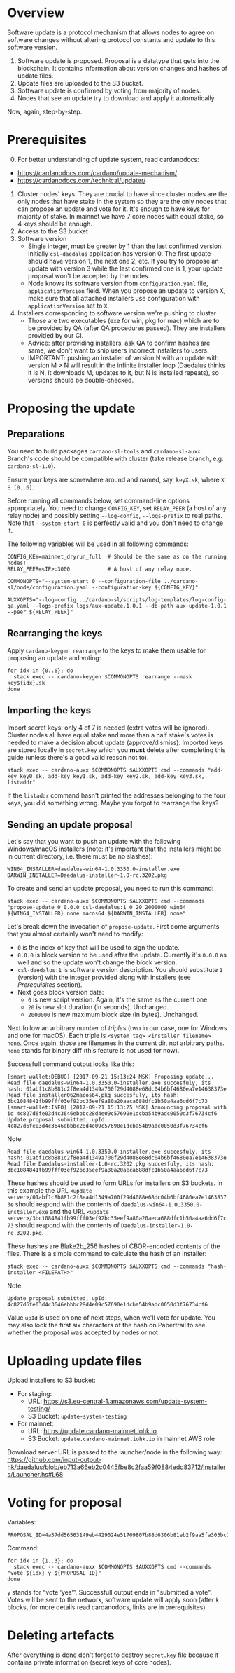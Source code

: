 Overview
========

Software update is a protocol mechanism that allows nodes to agree on software changes without altering protocol constants and update to this software version.
1. Software update is proposed. Proposal is a datatype that gets into
   the blockchain. It contains information about version changes and
   hashes of update files.
2. Update files are uploaded to the S3 bucket.
3. Software update is confirmed by voting from majority of nodes.
4. Nodes that see an update try to download and apply it
   automatically.

Now, again, step-by-step.

Prerequisites
=============

0. For better understanding of update system, read cardanodocs:
  * https://cardanodocs.com/cardano/update-mechanism/
  * https://cardanodocs.com/technical/updater/
1. Cluster nodes' keys. They are crucial to have since cluster nodes
   are the only nodes that have stake in the system so they are the
   only nodes that can propose an update and vote for it. It's enough
   to have keys for majority of stake. In mainnet we have 7 core nodes
   with equal stake, so 4 keys should be enough.
2. Access to the S3 bucket
3. Software version
   - Single integer, must be greater by 1 than the last confirmed
     version. Initially `csl-daedalus` application has version 0. The
     first update should have version 1, the next one 2, etc. If you
     try to propose an update with version 3 while the last confirmed
     one is 1, your update proposal won't be accepted by the nodes.
   - Node knows its software version from `configuration.yaml` file,
     `applicationVersion` field. When you propose an update to version
     X, make sure that all attached installers use configuration with
     `applicationVersion` set to `X`.
4. Installers corresponding to software version we're pushing to cluster
   - Those are two executables (exe for win, pkg for mac) which are to
     be provided by QA (after QA procedures passed). They are
     installers provided by our CI.
   - Advice: after providing installers, ask QA to confirm hashes are
     same, we don't want to ship users incorrect installers to users.
   - IMPORTANT: pushing an installer of version N with an update with version
     M > N will result in the infinite installer loop (Daedalus thinks
     it is N, it downloads M, updates to it, but N is installed repeats), so
     versions should be double-checked.


Proposing the update
====================

Preparations
------------

You need to build packages `cardano-sl-tools` and `cardano-sl-auxx`. Branch's code should be compatible with cluster (take release branch, e.g. `cardano-sl-1.0`).

Ensure your keys are somewhere around and named, say, `keyX.sk`, where `X ∈ [0..6]`.

Before running all commands below, set command-line options appropriately. You need to change `CONFIG_KEY`, set `RELAY_PEER` (a host of any relay node) and possibly setting `--log-config`, `--logs-prefix` to real paths. Note that `--system-start 0` is perfectly valid and you don't need to change it.

The following variables will be used in all following commands:

```
CONFIG_KEY=mainnet_dryrun_full  # Should be the same as on the running nodes!
RELAY_PEER=<IP>:3000            # A host of any relay node.

COMMONOPTS="--system-start 0 --configuration-file ../cardano-sl/node/configuration.yaml --configuration-key ${CONFIG_KEY}"

AUXXOPTS="--log-config ../cardano-sl/scripts/log-templates/log-config-qa.yaml --logs-prefix logs/aux-update.1.0.1 --db-path aux-update-1.0.1 --peer ${RELAY_PEER}"
```

Rearranging the keys
--------------------

Apply `cardano-keygen rearrange` to the keys to make them usable for proposing an update and voting:

```
for idx in {0..6}; do
  stack exec -- cardano-keygen $COMMONOPTS rearrange --mask key${idx}.sk
done
```

Importing the keys
------------------

Import secret keys: only 4 of 7 is needed (extra votes will be ignored). Cluster nodes all have equal stake and more than a half stake's votes is needed to make a decision about update (approve/dismiss). Imported keys are stored locally in `secret.key` which you **must** delete after completing this guide (unless there's a good valid reason not to).

```
stack exec -- cardano-auxx $COMMONOPTS $AUXXOPTS cmd --commands "add-key key0.sk, add-key key1.sk, add-key key2.sk, add-key key3.sk, listaddr"
```

If the `listaddr` command hasn't printed the addresses belonging to the four keys, you did something wrong. Maybe you forgot to rearrange the keys?

Sending an update proposal
--------------------------

Let's say that you want to push an update with the following Windows/macOS installers (note: it's important that the installers might be in current directory, i.e. there must be no slashes):

```
WIN64_INSTALLER=daedalus-win64-1.0.3350.0-installer.exe
DARWIN_INSTALLER=Daedalus-installer-1.0-rc.3202.pkg
```

To create and send an update proposal, you need to run this command:

```
stack exec -- cardano-auxx $COMMONOPTS $AUXXOPTS cmd --commands "propose-update 0 0.0.0 csl-daedalus:1 0 20 2000000 win64 ${WIN64_INSTALLER} none macos64 ${DARWIN_INSTALLER} none"
```

Let's break down the invocation of `propose-update`. First come arguments that you almost certainly won't need to modify:

* `0` is the index of key that will be used to sign the update.
* `0.0.0` is block version to be used after the update. Currently it's `0.0.0` as well and so the update won't change the block version.
* `csl-daedalus:1` is software version description. You should substitute `1` (version) with the integer provided along with installers (see *Prerequisites* section).
* Next goes block version data:
  * `0` is new script version. Again, it's the same as the current one.
  * `20` is new slot duration (in seconds). Unchanged.
  * `2000000` is new maximum block size (in bytes). Unchanged.


Next follow an arbitrary number of _triples_ (two in our case, one for Windows and one for macOS). Each triple is `<system tag> <installer filename> none`. Once again, those are filenames in the current dir, not arbitrary paths. `none` stands for binary diff (this feature is not used for now).

Successfull command output looks like this:

```
[smart-wallet:DEBUG] [2017-09-21 15:13:24 MSK] Proposing update...
Read file daedalus-win64-1.0.3350.0-installer.exe succesfuly, its hash: 01abf1c8b881c2f8ea4d1349a700f29d4088e68dc04b6bf4680ea7e14638373e
Read file installer062macos64.pkg succesfuly, its hash: 3bc1084841fb99fff03ef92bc35eef9a80a20aeca688dfc1b50a4aa6dd6f7c73
[smart-wallet:INFO] [2017-09-21 15:13:25 MSK] Announcing proposal with id 4c827d6fe03d4c3646ebbbc28d4e09c57690e1dcba54b9adc0050d3f76734cf6
Update proposal submitted, upId: 4c827d6fe03d4c3646ebbbc28d4e09c57690e1dcba54b9adc0050d3f76734cf6
```

Note:

```
Read file daedalus-win64-1.0.3350.0-installer.exe succesfuly, its hash: 01abf1c8b881c2f8ea4d1349a700f29d4088e68dc04b6bf4680ea7e14638373e
Read file Daedalus-installer-1.0-rc.3202.pkg succesfuly, its hash: 3bc1084841fb99fff03ef92bc35eef9a80a20aeca688dfc1b50a4aa6dd6f7c73
```

These hashes should be used to form URLs for installers on S3
buckets. In this example the URL `<update
server>/01abf1c8b881c2f8ea4d1349a700f29d4088e68dc04b6bf4680ea7e14638373e`
should respond with the contents of `daedalus-win64-1.0.3350.0-installer.exe` and the URL
`<update
server>/3bc1084841fb99fff03ef92bc35eef9a80a20aeca688dfc1b50a4aa6dd6f7c73`
should respond with the contents of `Daedalus-installer-1.0-rc.3202.pkg`.

These hashes are Blake2b_256 hashes of CBOR-encoded contents of the files.
There is a simple command to calculate the hash of an installer:

```
stack exec -- cardano-auxx $COMMONOPTS $AUXXOPTS cmd --commands "hash-installer <FILEPATH>"
```

Note:

```
Update proposal submitted, upId: 4c827d6fe03d4c3646ebbbc28d4e09c57690e1dcba54b9adc0050d3f76734cf6
```

Value `upId` is used on one of next steps, when we'll vote for update. You may also look the first six characters of the hash on Papertrail to see whether the proposal was accepted by nodes or not.

Uploading update files
======================

Upload installers to S3 bucket:
* For staging:
    * URL: https://s3.eu-central-1.amazonaws.com/update-system-testing/
    * S3 Bucket: `update-system-testing`
* For mainnet:
    * URL: https://update.cardano-mainnet.iohk.io
    * S3 Bucket: `update.cardano-mainnet.iohk.io` in mainnet AWS role

Download server URL is passed to the launcher/node in the following way:
https://github.com/input-output-hk/daedalus/blob/eb713a66eb2c0445fbe8c2faa59f0884edd83712/installers/Launcher.hs#L68

Voting for proposal
===================

Variables:

```
PROPOSAL_ID=4a57dd56563149eb4429024e51709807b88d6306b81eb2f9aa5fa303bc7bbf44
```

Command:

```
for idx in {1..3}; do
  stack exec -- cardano-auxx $COMMONOPTS $AUXXOPTS cmd --commands "vote ${idx} y ${PROPOSAL_ID}"
done
```

`y` stands for “vote ‘yes’”. Successfull output ends in "submitted a vote".
Votes will be sent to the network, software update will apply soon (after
`k` blocks, for more details read cardanodocs, links are in prerequisites).

Deleting artefacts
===================

After everything is done don't forget to destroy `secret.key` file
because it contains private information (secret keys of core nodes).

